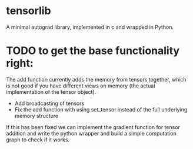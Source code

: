 # tensorlib
A minimal autograd library, implemented in c and wrapped in Python. 

# TODO to get the base functionality right:

The add function currently adds the memory from tensors together, which is not good if you have different views on memory (the actual implementation of the tensor object).

- Add broadcasting of tensors
- Fix the add function with using set_tensor instead of the full underlying memory structure

If this has been fixed we can implement the gradient function for tensor addition and write the python wrapper and build a simple computation graph to check if it works. 